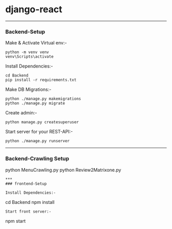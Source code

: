 # django-react

***
### Backend-Setup 

Make & Activate Virtual env:-
```
python -m venv venv
venv\Scripts\activate
```
Install Dependencies:- 
```
cd Backend
pip install -r requirements.txt
```
Make DB Migrations:-
```
python ./manage.py makemigrations
python ./manage.py migrate
```
Create admin:-
```
python manage.py createsuperuser
```
Start server for your REST-API:-
```
python ./manage.py runserver
```     
***
### Backend-Crawling Setup 
python MenuCrawling.py
python Review2Matrixone.py
```
***
### frontend-Setup

Install Dependencies:- 
```
cd Backend
npm install
```
Start front server:-
```
npm start
```
